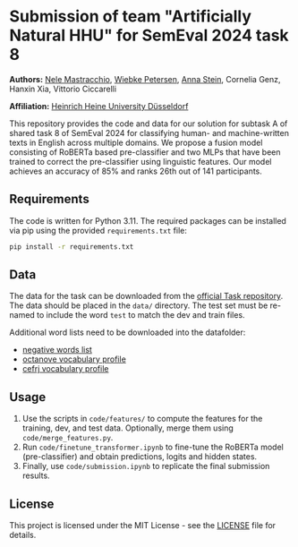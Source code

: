 # Submission of team "Artificially Natural HHU" for SemEval 2024 task 8
**Authors:** [Nele Mastracchio](https://slam.phil.hhu.de/authors/nele), [Wiebke Petersen](https://user.phil.hhu.de/~petersen/), [Anna Stein](https://ansost.com), Cornelia Genz, Hanxin Xia, Vittorio Ciccarelli

**Affiliation:** [Heinrich Heine University Düsseldorf](https://www.hhu.de/)


This repository provides the code and data for our solution for subtask A of shared task 8 of SemEval 2024 for classifying human- and machine-written texts in English across multiple domains. We propose a fusion model consisting of RoBERTa based pre-classifier and two MLPs that have been trained to correct the pre-classifier using linguistic features. Our model achieves an accuracy of 85\% and ranks 26th out of 141 participants. 

## Requirements
The code is written for Python 3.11. The required packages can be installed via pip using the provided `requirements.txt` file:
```bash
pip install -r requirements.txt
```

## Data
The data for the task can be downloaded from the [official Task repository](https://github.com/mbzuai-nlp/SemEval2024-task8). The data should be placed in the `data/` directory. The test set must be re-named to include the word `test` to match the dev and train files. 

Additional word lists need to be downloaded into the datafolder: 
- [negative words list](https://gist.githubusercontent.com/mkulakowski2/4289441/raw/dad8b64b307cd6df8068a379079becbb3f91101a/negative-words.txt)
- [octanove vocabulary profile](https://github.com/openlanguageprofiles/olp-en-cefrj/blob/master/octanove-vocabulary-profile-c1c2-1.0.csv)
- [cefrj vocabulary profile](https://github.com/openlanguageprofiles/olp-en-cefrj/blob/master/cefrj-vocabulary-profile-1.5.csv)

## Usage
1. Use the scripts in `code/features/` to compute the features for the training, dev, and test data. Optionally, merge them using `code/merge_features.py`.
2. Run `code/finetune_transformer.ipynb` to fine-tune the RoBERTa model (pre-classifier) and obtain predictions, logits and hidden states. 
3. Finally, use `code/submission.ipynb` to replicate the final submission results. 

## License
This project is licensed under the MIT License - see the [LICENSE](LICENSE) file for details.
